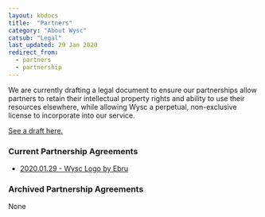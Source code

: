 ```yaml
---
layout: kbdocs
title:  "Partners"
category: "About Wysc"
catsub: "Legal"
last_updated: 29 Jan 2020
redirect_from:
  - partners
  - partnership
---
```



We are currently drafting a legal document to ensure our partnerships allow partners to retain their intellectual property rights and ability to use their resources elsewhere, while allowing Wysc a perpetual, non-exclusive license to incorporate into our service.

[See a draft here.](files/wyscpartner100)


### Current Partnership Agreements

- [2020.01.29 - Wysc Logo by Ebru](files/2020.01.29_wysc_logo)


### Archived Partnership Agreements

None